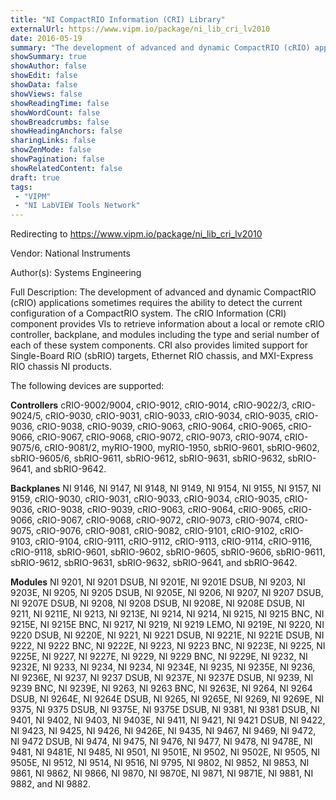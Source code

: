 ```yaml
---
title: "NI CompactRIO Information (CRI) Library"
externalUrl: https://www.vipm.io/package/ni_lib_cri_lv2010
date: 2016-05-19
summary: "The development of advanced and dynamic CompactRIO (cRIO) applications sometimes requires the ability to detect the current configuration of a CompactRIO system."
showSummary: true
showAuthor: false
showEdit: false
showData: false
showViews: false
showReadingTime: false
showWordCount: false
showBreadcrumbs: false
showHeadingAnchors: false
sharingLinks: false
showZenMode: false
showPagination: false
showRelatedContent: false
draft: true
tags:
 - "VIPM"
 - "NI LabVIEW Tools Network"
---
```


Redirecting to https://www.vipm.io/package/ni_lib_cri_lv2010

Vendor: National Instruments

Author(s): Systems Engineering
 
Full Description:
The development of advanced and dynamic CompactRIO (cRIO) applications sometimes requires the ability to detect the current configuration of a CompactRIO system. The cRIO Information (CRI) component provides VIs to retrieve information about a local or remote cRIO controller, backplane, and modules including the type and serial number of each of these system components. CRI also provides limited support for Single-Board RIO (sbRIO) targets, Ethernet RIO chassis, and MXI-Express RIO chassis NI products.

The following devices are supported:

**Controllers**
cRIO-9002/9004, cRIO-9012, cRIO-9014, cRIO-9022/3, cRIO-9024/5, cRIO-9030, cRIO-9031, cRIO-9033, cRIO-9034, cRIO-9035, cRIO-9036, cRIO-9038, cRIO-9039, cRIO-9063, cRIO-9064, cRIO-9065, cRIO-9066, cRIO-9067, cRIO-9068, cRIO-9072, cRIO-9073, cRIO-9074, cRIO-9075/6, cRIO-9081/2, myRIO-1900, myRIO-1950, sbRIO-9601, sbRIO-9602, sbRIO-9605/6, sbRIO-9611, sbRIO-9612, sbRIO-9631, sbRIO-9632, sbRIO-9641, and sbRIO-9642.

**Backplanes**
NI 9146, NI 9147, NI 9148, NI 9149, NI 9154, NI 9155, NI 9157, NI 9159, cRIO-9030, cRIO-9031, cRIO-9033, cRIO-9034, cRIO-9035, cRIO-9036, cRIO-9038, cRIO-9039, cRIO-9063, cRIO-9064, cRIO-9065, cRIO-9066, cRIO-9067, cRIO-9068, cRIO-9072, cRIO-9073, cRIO-9074, cRIO-9075, cRIO-9076, cRIO-9081, cRIO-9082, cRIO-9101, cRIO-9102, cRIO-9103, cRIO-9104, cRIO-9111, cRIO-9112, cRIO-9113, cRIO-9114, cRIO-9116, cRIO-9118, sbRIO-9601, sbRIO-9602, sbRIO-9605, sbRIO-9606, sbRIO-9611, sbRIO-9612, sbRIO-9631, sbRIO-9632, sbRIO-9641, and sbRIO-9642.

**Modules**
NI 9201, NI 9201 DSUB, NI 9201E, NI 9201E DSUB, NI 9203, NI 9203E, NI 9205, NI 9205 DSUB, NI 9205E, NI 9206, NI 9207, NI 9207 DSUB, NI 9207E DSUB, NI 9208, NI 9208 DSUB, NI 9208E, NI 9208E DSUB, NI 9211, NI 9211E, NI 9213, NI 9213E, NI 9214, NI 9214, NI 9215, NI 9215 BNC, NI 9215E, NI 9215E BNC, NI 9217, NI 9219, NI 9219 LEMO, NI 9219E, NI 9220, NI 9220 DSUB, NI 9220E, NI 9221, NI 9221 DSUB, NI 9221E, NI 9221E DSUB, NI 9222, NI 9222 BNC, NI 9222E, NI 9223, NI 9223 BNC, NI 9223E, NI 9225, NI 9225E, NI 9227, NI 9227E, NI 9229, NI 9229 BNC, NI 9229E, NI 9232, NI 9232E, NI 9233, NI 9234, NI 9234, NI 9234E, NI 9235, NI 9235E, NI 9236, NI 9236E, NI 9237, NI 9237 DSUB, NI 9237E, NI 9237E DSUB, NI 9239, NI 9239 BNC, NI 9239E, NI 9263, NI 9263 BNC, NI 9263E, NI 9264, NI 9264 DSUB, NI 9264E, NI 9264E DSUB, NI 9265, NI 9265E, NI 9269, NI 9269E, NI 9375, NI 9375 DSUB, NI 9375E, NI 9375E DSUB, NI 9381, NI 9381 DSUB, NI 9401, NI 9402, NI 9403, NI 9403E, NI 9411, NI 9421, NI 9421 DSUB, NI 9422, NI 9423, NI 9425, NI 9426, NI 9426E, NI 9435, NI 9467, NI 9469, NI 9472, NI 9472 DSUB, NI 9474, NI 9475, NI 9476, NI 9477, NI 9478, NI 9478E, NI 9481, NI 9481E, NI 9485, NI 9501, NI 9501E, NI 9502, NI 9502E, NI 9505, NI 9505E, NI 9512, NI 9514, NI 9516, NI 9795, NI 9802, NI 9852, NI 9853, NI 9861, NI 9862, NI 9866, NI 9870, NI 9870E, NI 9871, NI 9871E, NI 9881, NI 9882, and NI 9882.